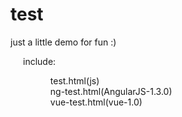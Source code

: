 # test
just a little demo for fun :)
<br />
<div style="position:relative;margin-left:20px;">
<a>include:</a>
  <ul style="list-style:none;margin-left:20px;">
    <li><a>test.html(js)</a></li>
    <li><a>ng-test.html(AngularJS-1.3.0)</a></li>
    <li><a>vue-test.html(vue-1.0)</a></li>
  </ul>
</div>
